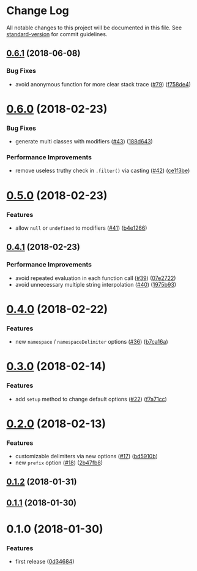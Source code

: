 # Change Log

All notable changes to this project will be documented in this file. See [standard-version](https://github.com/conventional-changelog/standard-version) for commit guidelines.

<a name="0.6.1"></a>
## [0.6.1](https://github.com/ybiquitous/bem-ts/compare/v0.6.0...v0.6.1) (2018-06-08)


### Bug Fixes

* avoid anonymous function for more clear stack trace ([#79](https://github.com/ybiquitous/bem-ts/issues/79)) ([f758de4](https://github.com/ybiquitous/bem-ts/commit/f758de4))



<a name="0.6.0"></a>
# [0.6.0](https://github.com/ybiquitous/bem-ts/compare/v0.5.0...v0.6.0) (2018-02-23)


### Bug Fixes

* generate multi classes with modifiers ([#43](https://github.com/ybiquitous/bem-ts/issues/43)) ([188d643](https://github.com/ybiquitous/bem-ts/commit/188d643))


### Performance Improvements

* remove useless truthy check in `.filter()` via casting ([#42](https://github.com/ybiquitous/bem-ts/issues/42)) ([ce1f3be](https://github.com/ybiquitous/bem-ts/commit/ce1f3be))



<a name="0.5.0"></a>
# [0.5.0](https://github.com/ybiquitous/bem-ts/compare/v0.4.1...v0.5.0) (2018-02-23)


### Features

* allow `null` or `undefined` to modifiers ([#41](https://github.com/ybiquitous/bem-ts/issues/41)) ([b4e1266](https://github.com/ybiquitous/bem-ts/commit/b4e1266))



<a name="0.4.1"></a>
## [0.4.1](https://github.com/ybiquitous/bem-ts/compare/v0.4.0...v0.4.1) (2018-02-23)


### Performance Improvements

* avoid repeated evaluation in each function call ([#39](https://github.com/ybiquitous/bem-ts/issues/39)) ([07e2722](https://github.com/ybiquitous/bem-ts/commit/07e2722))
* avoid unnecessary multiple string interpolation ([#40](https://github.com/ybiquitous/bem-ts/issues/40)) ([1975b93](https://github.com/ybiquitous/bem-ts/commit/1975b93))



<a name="0.4.0"></a>
# [0.4.0](https://github.com/ybiquitous/bem-ts/compare/v0.3.0...v0.4.0) (2018-02-22)


### Features

* new `namespace` / `namespaceDelimiter` options ([#36](https://github.com/ybiquitous/bem-ts/issues/36)) ([b7ca16a](https://github.com/ybiquitous/bem-ts/commit/b7ca16a))



<a name="0.3.0"></a>
# [0.3.0](https://github.com/ybiquitous/bem-ts/compare/v0.2.0...v0.3.0) (2018-02-14)


### Features

* add `setup` method to change default options ([#22](https://github.com/ybiquitous/bem-ts/issues/22)) ([f7a71cc](https://github.com/ybiquitous/bem-ts/commit/f7a71cc))



<a name="0.2.0"></a>
# [0.2.0](https://github.com/ybiquitous/bem-ts/compare/v0.1.2...v0.2.0) (2018-02-13)


### Features

* customizable delimiters via new options ([#17](https://github.com/ybiquitous/bem-ts/issues/17)) ([bd5910b](https://github.com/ybiquitous/bem-ts/commit/bd5910b))
* new `prefix` option ([#18](https://github.com/ybiquitous/bem-ts/issues/18)) ([2b47fb8](https://github.com/ybiquitous/bem-ts/commit/2b47fb8))



<a name="0.1.2"></a>
## [0.1.2](https://github.com/ybiquitous/bem-ts/compare/v0.1.1...v0.1.2) (2018-01-31)



<a name="0.1.1"></a>
## [0.1.1](https://github.com/ybiquitous/bem-ts/compare/v0.1.0...v0.1.1) (2018-01-30)



<a name="0.1.0"></a>
# 0.1.0 (2018-01-30)


### Features

* first release ([0d34684](https://github.com/ybiquitous/bem-ts/commit/0d34684))
